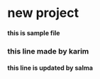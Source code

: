 # new project 
#### this is sample file 
### this line made by karim
#### this line is updated by salma
